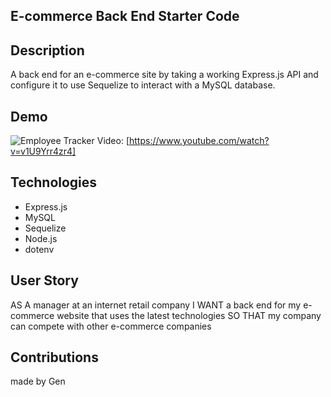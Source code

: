 ## E-commerce Back End Starter Code

## Description
A back end for an e-commerce site by taking a working Express.js API and configure it to use Sequelize to interact with a MySQL database.


## Demo
![Employee Tracker](assets/images/ecom-backend.gif)
Video: [https://www.youtube.com/watch?v=v1U9Yrr4zr4]


## Technologies
* Express.js
* MySQL 
* Sequelize 
* Node.js
* dotenv

## User Story 
AS A manager at an internet retail company
I WANT a back end for my e-commerce website that uses the latest technologies
SO THAT my company can compete with other e-commerce companies

## Contributions
made by Gen